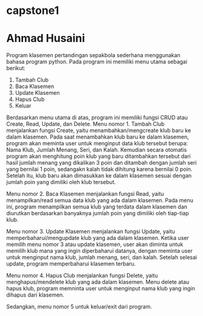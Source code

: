# capstone1
# Ahmad Husaini
Program klasemen pertandingan sepakbola sederhana menggunakan bahasa program python.
Pada program ini memiliki menu utama sebagai berikut:
1. Tambah Club
2. Baca Klasemen
3. Update Klasemen
4. Hapus Club
5. Keluar


Berdasarkan menu utama di atas, program ini memiliki fungsi CRUD atau Create, Read, Update, dan Delete.
Menu nomor 1. Tambah Club menjalankan fungsi Create, yaitu menambahkan/mengcreate klub baru ke dalam klasemen.
Pada saat menambahkan klub baru ke dalam klasemen, program akan meminta user untuk menginput data klub tersebut berupa: Nama Klub, Jumlah Menang, Seri, dan Kalah. Kemudian secara otomatis program akan menghitung poin klub yang baru ditambahkan tersebut dari hasil jumlah menang yang dikalikan 3 poin dan ditambah dengan jumlah seri yang bernilai 1 poin, sedangakn kalah tidak dihitung karena bernilai 0 poin. Setelah itu, klub baru akan dimasukkan ke dalam klasemen sesuai dengan jumlah poin yang dimiliki oleh klub tersebut.

Menu nomor 2. Baca Klasemen menjalankan fungsi Read, yaitu menampilkan/read semua data klub yang ada dalam klasemen.
Pada menu ini, program menampilkan semua klub yang terdata dalam klasemen dan diurutkan berdasarkan banyaknya jumlah poin yang dimiliki oleh tiap-tiap klub.

Menu nomor 3. Update Klasemen menjalankan fungsi Update, yaitu memperbaharui/mengupdate klub yang ada dalam klasemen.
Ketika user memilih menu nomor 3 atau update klasemen, user akan diminta untuk memilih klub mana yang ingin diperbaharui datanya, dengan meminta user untuk menginput nama klub, jumlah menang, seri, dan kalah. Setelah selesai update, program memperbaharui klasemen terbaru.

Menu nomor 4. Hapus Club menjalankan fungsi Delete, yaitu menghapus/mendelete klub yang ada dalam klasemen.
Menu delete atau hapus klub, program memninta user untuk menginput nama klub yang ingin dihapus dari klasemen.

Sedangkan, menu nomor 5 untuk keluar/exit dari program.
